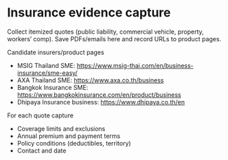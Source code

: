 # Insurance evidence capture

Collect itemized quotes (public liability, commercial vehicle, property, workers’ comp). Save PDFs/emails here and record URLs to product pages.

Candidate insurers/product pages
- MSIG Thailand SME: https://www.msig-thai.com/en/business-insurance/sme-easy/
- AXA Thailand SME: https://www.axa.co.th/business
- Bangkok Insurance SME: https://www.bangkokinsurance.com/en/product/business
- Dhipaya Insurance business: https://www.dhipaya.co.th/en

For each quote capture
- Coverage limits and exclusions
- Annual premium and payment terms
- Policy conditions (deductibles, territory)
- Contact and date

